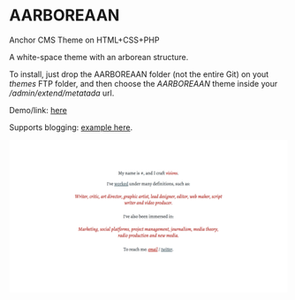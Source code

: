 # AARBOREAAN

Anchor CMS Theme on HTML+CSS+PHP

A white-space theme with an arborean structure.

To install, just drop the AARBOREAAN folder (not the entire Git) on yout *themes* FTP folder, and then choose the *AARBOREAAN* theme inside your */admin/extend/metatada* url.

Demo/link: [here](http://anxl.faith/)

Supports blogging: [example here](http://anxl.faith/words/a-fantasy-of-japan-in-the-western-eyes).

![AARBOREAAN preview](/aarboreaan.png)
